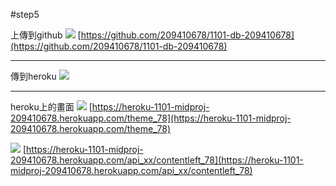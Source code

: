 #step5

上傳到github
![](https://i.imgur.com/gFIFIg9.png)
[https://github.com/209410678/1101-db-209410678](https://github.com/209410678/1101-db-209410678)

---
傳到heroku
![](https://i.imgur.com/6LrjvBi.png)

---
heroku上的畫面
![](https://i.imgur.com/4f86RjY.png)
[https://heroku-1101-midproj-209410678.herokuapp.com/theme_78](https://heroku-1101-midproj-209410678.herokuapp.com/theme_78)

![](https://i.imgur.com/2Eo1Ped.png)
[https://heroku-1101-midproj-209410678.herokuapp.com/api_xx/contentleft_78](https://heroku-1101-midproj-209410678.herokuapp.com/api_xx/contentleft_78)